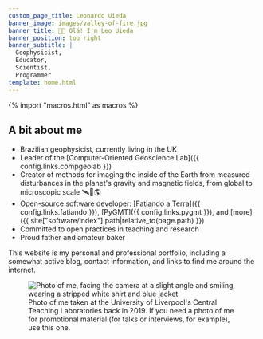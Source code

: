 ```yaml
---
custom_page_title: Leonardo Uieda
banner_image: images/valley-of-fire.jpg
banner_title: 👋🏽 Olá! I'm Leo Uieda
banner_position: top right
banner_subtitle: |
  Geophysicist,
  Educator,
  Scientist,
  Programmer
template: home.html
---
```


{% import "macros.html" as macros %}


## A bit about me

* Brazilian geophysicist, currently living in the UK
* Leader of the [Computer-Oriented Geoscience Lab]({{ config.links.compgeolab }})
* Creator of methods for imaging the inside of the Earth from measured
  disturbances in the planet's gravity and magnetic fields, from global to
  microscopic scale 🛰️🔬🌎
* Open-source software developer:
  [Fatiando a Terra]({{ config.links.fatiando }}),
  [PyGMT]({{ config.links.pygmt }}),
  and [more]({{ site["software/index"].path|relative_to(page.path) }})
* Committed to open practices in teaching and research
* Proud father and amateur baker

This website is my personal and professional portfolio, including a somewhat
active blog, contact information, and links to find me around the internet.

<figure>
<img src="../images/profile-picture.jpg" alt="Photo of me, facing the camera at a slight angle and smiling, wearing a stripped white shirt and blue jacket">
<figcaption>
Photo of me taken at the University of Liverpool's Central Teaching
Laboratories back in 2019. If you need a photo of me for promotional material
(for talks or interviews, for example), use this one.
</figcaption>
</figure>
